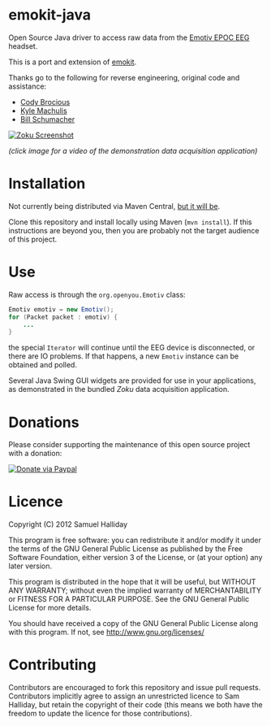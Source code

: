 emokit-java
===========

Open Source Java driver to access raw data from the [Emotiv EPOC EEG](http://www.emotiv.com) headset.

This is a port and extension of [emokit](https://github.com/openyou/emokit).

Thanks go to the following for reverse engineering, original code and assistance:

* [Cody Brocious](http://github.com/daeken)
* [Kyle Machulis](http://github.com/qdot)
* [Bill Schumacher](http://github.com/bschumacher)

[![Zoku Screenshot](http://i46.tinypic.com/or16cy.jpg)](http://youtu.be/Ve7MEuuzXuY)

*(click image for a video of the demonstration data acquisition application)*

Installation
============

Not currently being distributed via Maven Central,
[but it will be](https://github.com/fommil/emokit-java/issues/2).

Clone this repository and install locally using Maven (`mvn install`). If this instructions are beyond you,
then you are probably not the target audience of this project.

Use
===

Raw access is through the `org.openyou.Emotiv` class:

```java
Emotiv emotiv = new Emotiv();
for (Packet packet : emotiv) {
    ...
}
```

the special `Iterator` will continue until the EEG device is disconnected, or there are IO problems.
If that happens, a new `Emotiv` instance can be obtained and polled.

Several Java Swing GUI widgets are provided for use in your applications, as demonstrated in the
bundled *Zoku* data acquisition application.


Donations
=========

Please consider supporting the maintenance of this open source project with a donation:

[![Donate via Paypal](https://www.paypal.com/en_US/i/btn/btn_donateCC_LG.gif)](https://www.paypal.com/cgi-bin/webscr?cmd=_donations&business=B2HW5ATB8C3QW&lc=GB&item_name=emokit-java&currency_code=GBP&bn=PP%2dDonationsBF%3abtn_donateCC_LG%2egif%3aNonHosted)


Licence
=======

Copyright (C) 2012 Samuel Halliday

This program is free software: you can redistribute it and/or modify
it under the terms of the GNU General Public License as published by
the Free Software Foundation, either version 3 of the License, or
(at your option) any later version.

This program is distributed in the hope that it will be useful,
but WITHOUT ANY WARRANTY; without even the implied warranty of
MERCHANTABILITY or FITNESS FOR A PARTICULAR PURPOSE. See the
GNU General Public License for more details.

You should have received a copy of the GNU General Public License
along with this program. If not, see http://www.gnu.org/licenses/


Contributing
============

Contributors are encouraged to fork this repository and issue pull
requests. Contributors implicitly agree to assign an unrestricted licence
to Sam Halliday, but retain the copyright of their code (this means
we both have the freedom to update the licence for those contributions).
